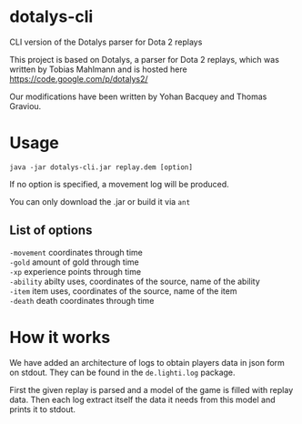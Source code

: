 # dotalys-cli
CLI version of the Dotalys  parser for Dota 2 replays

This project is based on Dotalys, a parser for Dota 2 replays, which was written by Tobias Mahlmann and is hosted here https://code.google.com/p/dotalys2/

Our modifications have been written by Yohan Bacquey and Thomas Graviou.

# Usage
<code>java -jar dotalys-cli.jar replay.dem [option]</code>

If no option is specified, a movement log will be produced.

You can only download the .jar or build it via <code>ant</code>

## List of options
<code>-movement</code>  coordinates through time                                        <br/>
<code>-gold</code>      amount of gold through time                                     <br/>
<code>-xp</code>        experience points through time                                  <br/>
<code>-ability</code>   abilty uses, coordinates of the source, name of the ability     <br/>
<code>-item</code>      item uses, coordinates of the source, name of the item          <br/> 
<code>-death</code>     death coordinates through time                                  <br/>


# How it works
We have added an architecture of logs to obtain players data in json form on stdout.
They can be found in the <code>de.lighti.log</code> package.

First the given replay is parsed and a model of the game is filled with replay data.
Then each log extract itself the data it needs from this model and prints it to stdout.

